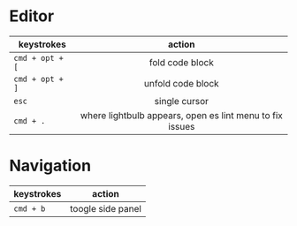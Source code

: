 # Editor 
keystrokes | action
|---|:---:|
|`cmd + opt + [` |  fold code block
`cmd + opt + ]`  | unfold code block
`esc` | single cursor
`cmd + .` | where lightbulb appears, open es lint menu to fix issues


# Navigation 
keystrokes | action
|---|:---:|
`cmd + b` |  toogle side panel

